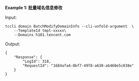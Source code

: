**Example 1: 批量域名信息修改**



Input: 

```
tccli domain BatchModifyDomainInfo --cli-unfold-argument  \
    --TemplateId tmpl-xxxxx\
    --Domains h101.tencent.com
```

Output: 
```
{
    "Response": {
        "LogId": 318,
        "RequestId": "1684afa4-0bf7-49f8-a630-ab460e5c038e"
    }
}
```

